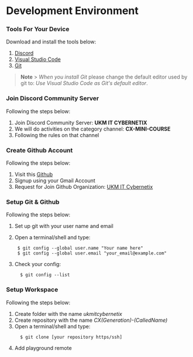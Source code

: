 # Development Environment

### Tools For Your Device

Download and install the tools below:

1. [Discord](https://discord.com/download)
2. [Visual Studio Code](https://code.visualstudio.com/download)
3. [Git](https://git-scm.com/downloads)

> **Note** > _When you install Git_
> please change the default editor used by git to: _Use Visual Studio Code as Git's default editor_.

### Join Discord Community Server

Following the steps below:

1. Join Discord Community Server: **UKM IT CYBERNETIX**
2. We will do activities on the category channel: **CX-MINI-COURSE**
3. Following the rules on that channel

### Create Github Account

Following the steps below:

1. Visit this [Github](https://github.com)
2. Signup using your Gmail Account
3. Request for Join Github Organization: [UKM IT Cybernetix](https://github.com/ukmit-cybernetix)

### Setup Git & Github

Following the steps below:

1. Set up git with your user name and email
2. Open a terminal/shell and type:

   ```
    $ git config --global user.name "Your name here"
    $ git config --global user.email "your_email@example.com"
   ```

3. Check your config:

   ```
     $ git config --list
   ```

### Setup Workspace

Following the steps below:

1. Create folder with the name _ukmitcybernetix_
2. Create repository with the name _CX(Generation)-(CalledName)_
3. Open a terminal/shell and type:
   ```
     $ git clone [your repository https/ssh]
   ```
4. Add playground remote
